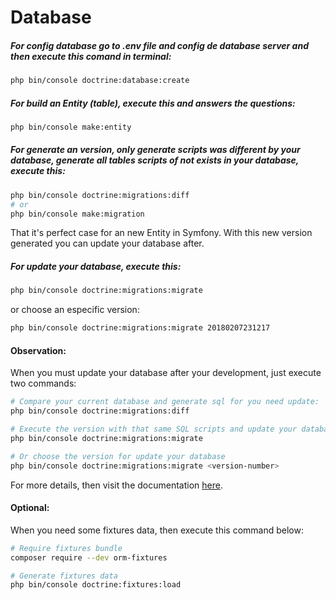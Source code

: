 # Database

##### For config database go to .env file and config de database server and then execute this comand in terminal:

```bash
php bin/console doctrine:database:create
```

##### For build an Entity (table), execute this and answers the questions:

```bash
php bin/console make:entity
```

##### For generate an version, only generate scripts was different by your database, generate all tables scripts of not exists in your database, execute this:

```bash
php bin/console doctrine:migrations:diff
# or
php bin/console make:migration
```

That it's perfect case for an new Entity in Symfony. With this new version generated you can update your database after.

##### For update your database, execute this:

```bash
php bin/console doctrine:migrations:migrate
```

or choose an especific version:

```bash
php bin/console doctrine:migrations:migrate 20180207231217
```

#### Observation:

When you must update your database after your development, just execute two commands:
```bash
# Compare your current database and generate sql for you need update:
php bin/console doctrine:migrations:diff

# Execute the version with that same SQL scripts and update your database:
php bin/console doctrine:migrations:migrate

# Or choose the version for update your database
php bin/console doctrine:migrations:migrate <version-number>
```

For more details, then visit the documentation [here](https://symfony.com/doc/current/doctrine.html).

#### Optional:
When you need some fixtures data, then execute this command below:
```bash
# Require fixtures bundle
composer require --dev orm-fixtures

# Generate fixtures data
php bin/console doctrine:fixtures:load
```
